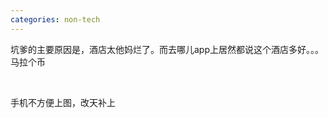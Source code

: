```yaml
---
categories: non-tech
---
```

<p>坑爹的主要原因是，酒店太他妈烂了。而去哪儿app上居然都说这个酒店多好。。。马拉个币</p>
<p>&nbsp;</p>
<p>手机不方便上图，改天补上</p>